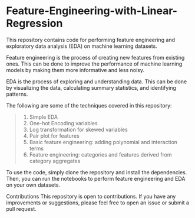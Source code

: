 # Feature-Engineering-with-Linear-Regression
This repository contains code for performing feature engineering and exploratory data analysis (EDA) on machine learning datasets.

Feature engineering is the process of creating new features from existing ones. This can be done to improve the performance of machine learning models by making them more informative and less noisy.

EDA is the process of exploring and understanding data. This can be done by visualizing the data, calculating summary statistics, and identifying patterns.

The following are some of the techniques covered in this repository:

> 1. Simple EDA 
> 2. One-hot Encoding variables
> 3. Log transformation for skewed variables
> 4. Pair plot for features
> 5. Basic feature engineering: adding polynomial and interaction terms
> 6. Feature engineering: categories and features derived from category aggregates 

To use the code, simply clone the repository and install the dependencies. Then, you can run the notebooks to perform feature engineering and EDA on your own datasets.

Contributions
This repository is open to contributions. If you have any improvements or suggestions, please feel free to open an issue or submit a pull request.
